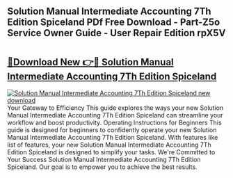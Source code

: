 ## Solution Manual Intermediate Accounting 7Th Edition Spiceland PDf Free Download - Part-Z5o Service Owner Guide - User Repair Edition rpX5V

# <h2><a href="http://bc95036.oget.top/?id=Solution+Manual+Intermediate+Accounting+7Th+Edition+Spiceland">🔗Download New 👉🔴 Solution Manual Intermediate Accounting 7Th Edition Spiceland</a></h2>

[![Solution Manual Intermediate Accounting 7Th Edition Spiceland new download](https://i.imgur.com/5g1atiW.png)](http://bc95036.oget.top/?id=Solution+Manual+Intermediate+Accounting+7Th+Edition+Spiceland)
Your Gateway to Efficiency This guide explores the ways your new Solution Manual Intermediate Accounting 7Th Edition Spiceland can streamline your workflow and boost productivity. Operating Instructions for Beginners This guide is designed for beginners to confidently operate your new Solution Manual Intermediate Accounting 7Th Edition Spiceland. With features like list of features, your new Solution Manual Intermediate Accounting 7Th Edition Spiceland is designed to simplify your tasks. We're Committed to Your Success Solution Manual Intermediate Accounting 7Th Edition Spiceland. Our goal is to empower you to achieve the best results.

